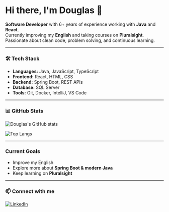 # Hi there, I'm Douglas 👋  

**Software Developer** with 6+ years of experience working with **Java** and **React**.  
Currently improving my **English** and taking courses on **Pluralsight**.  
Passionate about clean code, problem solving, and continuous learning.  

---

### 🛠️ Tech Stack
- **Languages:** Java, JavaScript, TypeScript  
- **Frontend:** React, HTML, CSS  
- **Backend:** Spring Boot, REST APIs  
- **Database:** SQL Server
- **Tools:** Git, Docker, IntelliJ, VS Code  

---

### 📊 GitHub Stats
![Douglas's GitHub stats](https://github-readme-stats.vercel.app/api?username=DougBica&show_icons=true&theme=tokyonight)

![Top Langs](https://github-readme-stats.vercel.app/api/top-langs/?username=DougBica&layout=compact&theme=tokyonight)

---

###  Current Goals
- Improve my English  
- Explore more about **Spring Boot & modern Java**  
- Keep learning on **Pluralsight**  

---

### 📫 Connect with me
[![LinkedIn](https://img.shields.io/badge/LinkedIn-blue?logo=linkedin&logoColor=white)](https://www.linkedin.com/in/douglas-augusto-barcelos-bica-909626a7/)  
